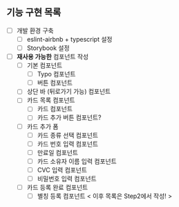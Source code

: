 ## 기능 구현 목록
- [ ] 개발 환경 구축
  - [ ] eslint-airbnb + typescript 설정
  - [ ] Storybook 설정
- [ ] **재사용 가능한** 컴포넌트 작성
  - [ ] 기본 컴포넌트
    - [ ] Typo 컴포넌트
    - [ ] 버튼 컴포넌트
  - [ ] 상단 바 (뒤로가기 가능) 컴포넌트
  - [ ] 카드 목록 컴포넌트
    - [ ] 카드 컴포넌트
    - [ ] 카드 추가 버튼 컴포넌트?
  - [ ] 카드 추가 폼
    - [ ] 카드 종류 선택 컴포넌트
    - [ ] 카드 번호 입력 컴포넌트
    - [ ] 만료일 컴포넌트
    - [ ] 카드 소유자 이름 입력 컴포넌트
    - [ ] CVC 입력 컴포넌트
    - [ ] 비밀번호 입력 컴포넌트
  - [ ] 카드 등록 완료 컴포넌트
    - [ ] 별칭 등록 컴포넌트
< 이후 목록은 Step2에서 작성! >
